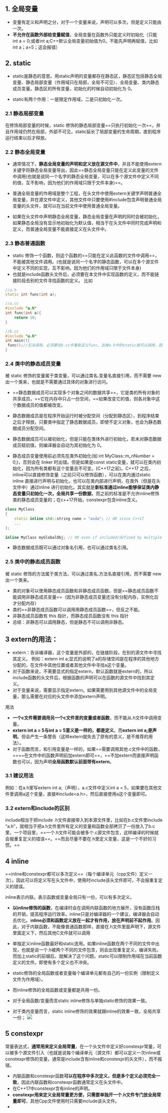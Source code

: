 ## 1. 全局变量
- 变量有定义和声明之分，对于一个变量来说，声明可以多次，但是定义只能由一次。
- **不允许在函数外部给变量赋值**，全局变量在函数外只能定义时初始化（只能 int a = 0;或者int a;C++默认全局变量初始值为0。不能先声明再赋值，比如 int a；a=5；这会报错）

## 2. static
- static是静态的意思。用static声明的变量都存在静态区，静态区包括静态全局变量、静态局部变量（作用域只在局部，全局不可见）、全局变量、类内静态成员变量。静态区的所有变量，初始化的时候自动初始化为 0。

- static有两个作用：一是限定作用域，二是只初始化一次。

### 2.1 静态局部变量
在修饰局部变量的时候，static 修饰的静态局部变量==只执行初始化一次==，并且作用域仍然在局部，外部不可见，static延长了局部变量的生命周期，直到程序运行结束以后才释放。

### 2.2 静态全局变量
- 通常情况下，**静态全局变量的声明和定义放在源文件中**，并且不能使用extern关键字将静态全局变量导出，因此==静态全局变量只能在定义此变量的文件中调用(也就是说同一个名字的静态全局变量，可以在多个源文件中定义不同的值，互不影响，因为他们的作用域只限于文件本身)==。

- 普通全局变量的作用域是整个工程，在头文件中使用extern关键字声明普通全局变量，并在源文件中定义，其他文件中只要使用#include包含声明普通全局变量的头文件，就可以在当前文件中使用普通全局变量。

- 如果在头文件中声明静态全局变量，静态全局变量在声明的同时会被初始化，如果静态全局没有显示地初始化为默认值，相当于在头文件中同时完成声明和定义，而普通全局变量不能直接定义在头文件中。

### 2.3 静态普通函数

- static 修饰一个函数，则这个函数的==只能在定义此函数的文件中调用==，不能被其他文件调用。(也就是说同一个名字的静态函数，可以在多个源文件中定义不同的实现，互不影响，因为他们的作用域只限于文件本身)
- 也就是include函数头文件后，必须要在本文件中实现函数的定义，而不能链接阶段去别的文件寻找函数的定义。
比如
```cpp
//a.h
static int func(int a);

//a.cc
#include "a.h"
int func(int a){
    return 10;
}

//b.cc
#include "a.h"
int main(){
 func();//无法调用，必须要在b.cc中重新定义func。去掉a.h中的static就可以调用，因为函数声明默认是extern的。
}
```
### 2.4 类中的静态成员变量
被 static 修饰的变量属于类变量，可以通过类名.变量名直接引用，而不需要 new 出一个类来，也就是不需要通过具体的对象进行访问。

- ==静态数据成员可以实现多个对象之间的数据共享==，它是类的所有对象的共享成员，==它在内存中只占一份空间，==如果改变它的值，则各对象中这个数据成员的值都被改变。

- 静态数据成员是在程序开始运行时被分配空间（分配到静态区），到程序结束之后才释放，只要类中指定了静态数据成员，即使不定义对象，也会为静态数据成员分配空间。

- 静态数据成员可以被初始化，但是只能在类体外进行初始化，若未对静态数据成员赋初值，则编译器会自动为其初始化为 0。

-  静态成员变量使用前必须先在类外初始化(如 int MyClass::m_nNumber = 0;)，否则会在 linker 时出错。但是如果是const static变量，就可以在类内初始化，因为所有类都有这个变量且不可变。(C++17之前)。C++17 之后，inline可以直接修饰变量（之前只可以修饰函数），可以在类内通过static inline 直接进行声明与初始化，也可以在类内部进行声明，在类外（但是在头文件中）通过inline 进行初始化。其实就是**新标准通过inline能够保证类内静态变量只初始化一次，全局共享一份数据**，而之前的标准是不允许inline修饰类的静态成员变量的；在c++17开始，constexpr包含inline含义。
```cpp
class MyClass
{
    static inline std::string name = "asda"; // OK since C++17
    ...
};
 
inline MyClass myGlobalObj; // OK even if included/defined by multiple CPP files
```


- 静态数据成员既可以通过对象名引用，也可以通过类名引用。

### 2.5 类中的静态成员函数
被 static 修饰的方法属于类方法，可以通过类名.方法名直接引用，而不需要 new 出一个类来。
- 类的对象可以使用静态成员函数和非静态成员函数。但是==静态成员函数不能调用非静态成员变量==（因为非静态成员变量还没有分配内存，实例化后才分配内存）
- 类的==非静态成员函数可以调用用静态成员函数==，但反之不能。
- 非静态成员函数有 this 指针，而静态成员函数没有 this 指针
- 总结：非静态可以调用静态，但是静态不可以调用非静态。


## 3 extern的用法：

- extern：告诉编译器，这个变量是外部的，在链接阶段，在别的源文件中寻找其定义。
例如：extern int a;显式的说明了a的存储空间是在程序的其他地方分配的，在文件中其他位置或者其他文件中寻找a这个变量。
- 对于函数来说，不需要显式的指定extern，默认函数就是extern的，所以include函数的头文件后，根据函数的声明可以在函数的源文件中找到其定义。
- 对于变量来说，需要显示指定extern。如果需要用到其他源文件中的全局变量，那么需要在对应的头文件中添加extern声明。

用法
- **一个c文件需要调用另一个c文件里的变量或者函数**，而不能从.h文件中调用变量。
- **extern int a = 5与int a = 5意义是一样的，都是定义**。而**extern int a;是声明**。但会产生一条警告（这样extern就失去了原有的意义，是不推荐的用法）。
- 对于函数而言，和引用变量是一样的，如果==需要调用其他.c文件中的函数，====在文件中的函数声明前加extern即可==，==不加extern而直接声明函数也可以，因为声明**全局函数默认前面带有extern**。

### 3.1 建议用法

例如：在a.h里写extern int a;（声明），a.c文件中定义int a = 5，如果要在其他文件里调用a这个变量，直接#include<a.h>，然后直接使用a这个变量即可。

### 3.2 extern和include的区别

include相当于把include .h文件直接带入到本源文件里，比如在b.c文件里include “a.h”，就相当于把a.h文件里所有定义的变量和函数全部拷贝了一份放入了b.c里，一个项目里，==一个.h文件可能会被多个.c源文件包含，这样编译的时候就会报重复定义的错误==。==而且尽量不要在.h里定义变量，这是一个不好的习惯。==

## 4 inline

==inline和constexpr都可以多次定义==（每个编译单元（cpp文件）定义一次）。因此可以将定义写在头文件中，使用时include该头文件即可，不会报重复定义的错误。

inline表示内联。表示函数或变量全局只有一份，可以有多次定义。
- **以inline修饰的函数**，在编译时会在调用内联函数的地方展开，没有函数压栈的开销，提高程序运行效率。inline只是对编译器的一个建议，编译器会自动去优化。i**nline必须和函数定义放在一起才有作用，放在声明前不起作用**。因此，对于内联函数，不能像普通函数那样，直接在.h文件里面声明下，源文件里面定义下，然后其他C文件就可以调用
- 单独定义inline函数最好和static连用。如果inline函数在两个不同的文件中出现，也就是说一个.h被两个不同的文件包含，则会出现重复定义，编译失败。而加上static的前缀后，就解决了这个问题。static可以限制作用域在当前函数定义的文件。即使有多个定义也不冲突。

- static修饰的全局函数或者变量每个编译单元都有自己的一份实例（限制定义文件为作用域）。
- 而inline修饰的全局函数或变量都是共用一份。
- 对于全局函数/变量而言static inline修饰与单独static修饰的效果一致。
- 对于类内变量而言，static inline修饰的效果就跟inline的效果一致，全局共享一份；
![](images/C++中static、extern、include、inline、constexpr_image_1.png)



## 5 constexpr

常量表达式，**通常用来定义全局常量**，在一个头文件中定义好constexpr常量，可以被多个源文件引入（也就是说每个编译单元（源文件）都可以定义一次inline或constexpr修饰的变量，通常是include含有inline和constexpr的头文件），而不报错。

- 内联函数和constexpr函数**可以在程序中多次定义，但是多个定义必须完全一致**，因此内联函数和constexpr函数通常定义在头文件中。
- 在C++17中constexpr含有inline的声明。
- **constexpr用来定义全局常量更方便，只需要单独开一个.h文件专门放全局常量即可**，其他Cpp文件使用时只需要include该头文件。
- 